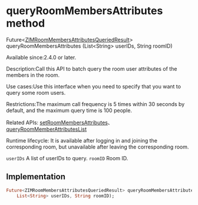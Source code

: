 


# queryRoomMembersAttributes method








Future&lt;[ZIMRoomMembersAttributesQueriedResult](../../zego_uikit_prebuilt_live_audio_room/ZIMRoomMembersAttributesQueriedResult-class.md)> queryRoomMembersAttributes
(List&lt;String> userIDs, String roomID)





<p>Available since:2.4.0 or later.</p>
<p>Description:Call this API to batch query the room user attributes of the members in the room.</p>
<p>Use cases:Use this interface when you need to specify that you want to query some room users.</p>
<p>Restrictions:The maximum call frequency is 5 times within 30 seconds by default, and the maximum query time is 100 people.</p>
<p>Related APIs: <a href="../../zego_uikit_prebuilt_live_audio_room/ZIM/setRoomMembersAttributes.md">setRoomMembersAttributes</a>、<a href="../../zego_uikit_prebuilt_live_audio_room/ZIM/queryRoomMemberAttributesList.md">queryRoomMemberAttributesList</a></p>
<p>Runtime lifecycle: It is available after logging in and joining the corresponding room, but unavailable after leaving the corresponding room.</p>
<p><code>userIDs</code> A list of userIDs to query.
<code>roomID</code>  Room ID.</p>



## Implementation

```dart
Future<ZIMRoomMembersAttributesQueriedResult> queryRoomMembersAttributes(
    List<String> userIDs, String roomID);
```







